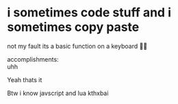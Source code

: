 # i sometimes code stuff and i sometimes copy paste

not my fault its a basic function on a keyboard 🤷‍♀️

accomplishments: <br>
uhh

Yeah thats it

Btw i know javscript and lua kthxbai
